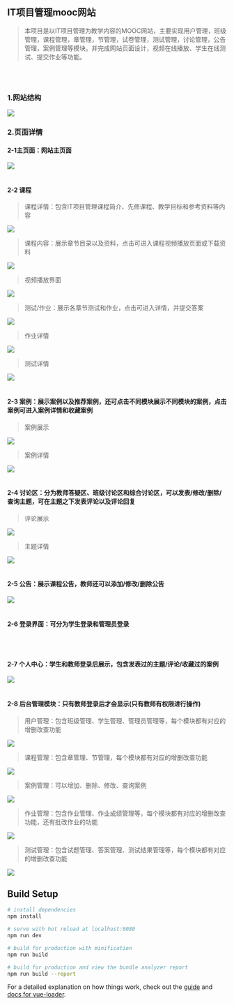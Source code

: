## IT项目管理mooc网站

> 本项目是以IT项目管理为教学内容的MOOC网站，主要实现用户管理，班级管理，课程管理，章管理，节管理，试卷管理，测试管理，讨论管理，公告管理，案例管理等模块。并完成网站页面设计，视频在线播放、学生在线测试、提交作业等功能。
</br>
</br>

### 1.网站结构
<img src="https://github.com/QHQLemon/ITMP-PC/blob/master/intro-img/ITMP%E7%BD%91%E7%AB%99.png">

### 2.页面详情
#### 2-1主页面：网站主页面
<img src="https://github.com/QHQLemon/ITMP-PC/blob/master/intro-img/001.png" >
</br>
</br>

#### 2-2 课程
> 课程详情：包含IT项目管理课程简介、先修课程、教学目标和参考资料等内容

<img src="https://github.com/QHQLemon/ITMP-PC/blob/master/intro-img/002.png" >
</br>

> 课程内容：展示章节目录以及资料，点击可进入课程视频播放页面或下载资料

<img src="https://github.com/QHQLemon/ITMP-PC/blob/master/intro-img/003.png" >
</br>


> 视频播放界面

<img src="https://github.com/QHQLemon/ITMP-PC/blob/master/intro-img/005.png" >
</br>


> 测试/作业：展示各章节测试和作业，点击可进入详情，并提交答案
<img src="https://github.com/QHQLemon/ITMP-PC/blob/master/intro-img/018.png" >
</br>

> 作业详情
<img src="https://github.com/QHQLemon/ITMP-PC/blob/master/intro-img/019.png" >
</br>

> 测试详情
<img src="https://github.com/QHQLemon/ITMP-PC/blob/master/intro-img/020.png" >
</br>
</br>

#### 2-3 案例：展示案例以及推荐案例，还可点击不同模块展示不同模块的案例，点击案例可进入案例详情和收藏案例
> 案例展示
<img src="https://github.com/QHQLemon/ITMP-PC/blob/master/intro-img/006.png" >
</br>

> 案例详情

<img src="https://github.com/QHQLemon/ITMP-PC/blob/master/intro-img/008.png" >
</br></br>

#### 2-4 讨论区：分为教师答疑区、班级讨论区和综合讨论区，可以发表/修改/删除/查询主题，可在主题之下发表评论以及评论回复
>评论展示
<img src="https://github.com/QHQLemon/ITMP-PC/blob/master/intro-img/009.png" >
</br>

> 主题详情

<img src="https://github.com/QHQLemon/ITMP-PC/blob/master/intro-img/010.png" >
</br></br>


#### 2-5 公告：展示课程公告，教师还可以添加/修改/删除公告
<img src="https://github.com/QHQLemon/ITMP-PC/blob/master/intro-img/011.png" >
</br></br>

#### 2-6 登录界面：可分为学生登录和管理员登录

</br></br>

#### 2-7 个人中心：学生和教师登录后展示，包含发表过的主题/评论/收藏过的案例
<img src="https://github.com/QHQLemon/ITMP-PC/blob/master/intro-img/012.png" >
</br></br>

#### 2-8 后台管理模块：只有教师登录后才会显示(只有教师有权限进行操作)
> 用户管理：包含班级管理、学生管理、管理员管理等，每个模块都有对应的增删改查功能
<img src="https://github.com/QHQLemon/ITMP-PC/blob/master/intro-img/013.png" >
</br>

> 课程管理：包含章管理、节管理，每个模块都有对应的增删改查功能
<img src="https://github.com/QHQLemon/ITMP-PC/blob/master/intro-img/014.png" >
</br>

> 案例管理：可以增加、删除、修改、查询案例
<img src="https://github.com/QHQLemon/ITMP-PC/blob/master/intro-img/017.png" >
</br>

> 作业管理：包含作业管理、作业成绩管理等，每个模块都有对应的增删改查功能，还有批改作业的功能
<img src="https://github.com/QHQLemon/ITMP-PC/blob/master/intro-img/015.png" >
</br>

> 测试管理：包含试题管理、答案管理、测试结果管理等，每个模块都有对应的增删改查功能
<img src="https://github.com/QHQLemon/ITMP-PC/blob/master/intro-img/016.png" >
















## Build Setup

``` bash
# install dependencies
npm install

# serve with hot reload at localhost:8080
npm run dev

# build for production with minification
npm run build

# build for production and view the bundle analyzer report
npm run build --report
```

For a detailed explanation on how things work, check out the [guide](http://vuejs-templates.github.io/webpack/) and [docs for vue-loader](http://vuejs.github.io/vue-loader).

